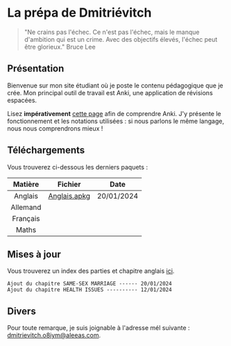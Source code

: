 # La prépa de Dmitriévitch

>"Ne crains pas l'échec. Ce n'est pas l'échec, mais le manque d'ambition qui est un crime. Avec des objectifs élevés, l'échec peut être glorieux."
>Bruce Lee

## Présentation

Bienvenue sur mon site étudiant où je poste le contenu pédagogique que je crée.
Mon principal outil de travail est Anki, une application de révisions espacées.

Lisez **impérativement** [cette page](/pages/documentation.md) afin de comprendre Anki. J'y présente
le fonctionnement et les notations utilisées : si nous parlons le même langage, nous nous comprendrons mieux !

## Téléchargements

Vous trouverez ci-dessous les derniers paquets :

| Matière  | Fichier                      | Date       |
| :------: | :--------------------------: | :--------: |
| Anglais  | [Anglais.apkg](/anki/Anglais.apkg) | 20/01/2024 |
| Allemand |
| Français |
| Maths    |

## Mises à jour

Vous trouverez un index des parties et chapitre anglais [ici](/pages/index.md).

```
Ajout du chapitre SAME-SEX MARRIAGE ------ 20/01/2024
Ajout du chapitre HEALTH ISSUES ---------- 12/01/2024
```

## Divers

Pour toute remarque, je suis joignable à l'adresse mél suivante : <dmitrievitch.o8iym@aleeas.com>.
